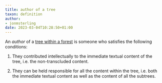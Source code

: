 ```yaml
---
title: author of a tree
taxon: definition
author:
- jonmsterling
date: 2023-03-04T10:28:50+01:00
---
```


An *author* of a [tree within a forest](tfmt-000R) is someone who satisfies the following conditions:

1. They contributed intellectually to the immediate textual content of the tree, i.e. the non-transcluded content.

2. They can be held responsible for all the content within the tree, i.e. both the immediate textual content as well as the content of all the subtrees.
